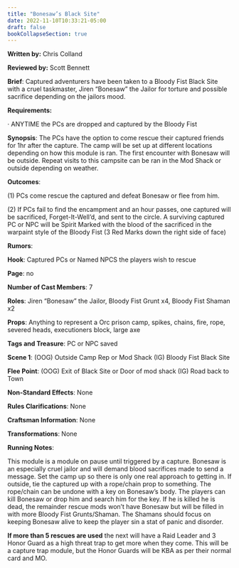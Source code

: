 ```yaml
---
title: "Bonesaw’s Black Site"
date: 2022-11-10T10:33:21-05:00
draft: false
bookCollapseSection: true
---
```


**Written by:** Chris Colland

**Reviewed by:** Scott Bennett




 **Brief**: Captured adventurers have been taken to a Bloody Fist Black Site with a cruel taskmaster, Jiren “Bonesaw” the Jailor for torture and possible sacrifice depending on the jailors mood.






 **Requirements:** 

·    ANYTIME the PCs are dropped and captured by the Bloody Fist

 

**Synopsis**: The PCs have the option to come rescue their captured friends for 1hr after the capture. The camp will be set up at different locations depending on how this module is ran. The first encounter with Bonesaw will be outside. Repeat visits to this campsite can be ran in the Mod Shack or outside depending on weather. 

 

**Outcomes**: 

(1) PCs come rescue the captured and defeat Bonesaw or flee from him.

(2) If PCs fail to find the encampment and an hour passes, one captured will be sacrificed, Forget-It-Well’d, and sent to the circle. A surviving captured PC or NPC will be Spirit Marked with the blood of the sacrificed in the warpaint style of the Bloody Fist (3 Red Marks down the right side of face)

**Rumors**:

 








 **Hook**: Captured PCs or Named NPCS the players wish to rescue

**Page**: no

**Number of Cast Members**: 7

**Roles**: Jiren “Bonesaw” the Jailor, Bloody Fist Grunt x4, Bloody Fist Shaman x2

**Props**: Anything to represent a Orc prison camp, spikes, chains, fire, rope, severed heads, executioners block, large axe

**Tags and Treasure**: PC or NPC saved

**Scene 1**: (OOG) Outside Camp Rep or Mod Shack (IG) Bloody Fist Black Site

**Flee Point**: (OOG) Exit of Black Site or Door of mod shack (IG) Road back to Town

**Non-Standard Effects**: None

**Rules Clarifications**: None

**Craftsman Information**: None

**Transformations**: None

 




 **Running Notes**: 

 

This module is a module on pause until triggered by a capture. Bonesaw is an especially cruel jailor and will demand blood sacrifices made to send a message. Set the camp up so there is only one real approach to getting in. If outside, tie the captured up with a rope/chain prop to something. The rope/chain can be undone with a key on Bonesaw’s body. The players can kill Bonesaw or drop him and search him for the key. If he is killed he is dead, the remainder rescue mods won’t have Bonesaw but will be filled in with more Bloody Fist Grunts/Shaman. The Shamans should focus on keeping Bonesaw alive to keep the player sin a stat of panic and disorder. 

 

**If more than 5 rescues are used** the next will have a Raid Leader and 3 Honor Guard as a high threat trap to get more when they come. This will be a capture trap module, but the Honor Guards will be KBA as per their normal card and MO.
